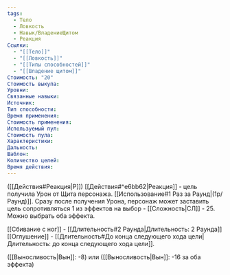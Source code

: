 ```yaml
---
tags:
  - Тело
  - Ловкость
  - Навык/ВладениеЩитом
  - Реакция
Ссылки:
  - "[[Тело]]"
  - "[[Ловкость]]"
  - "[[Типы способностей]]"
  - "[[Владение щитом]]"
Стоимость: "20"
Стоимость выкупа:
Уровни:
Связанные навыки:
Источник:
Тип способности:
Время применения:
Стоимость применения:
Используемый пул:
Стоимость пула:
Характеристики:
Дальность:
Шаблон:
Количество целей:
Время действия:
---
```

([[Действия#Реакция|Р]]) [[Действия#^e6bb62|Реакция]] - цель получила Урон от Щита персонажа. [[Использование#1 Раз за Раунд|(1р/Раунд)]]. Сразу после получения Урона, персонаж может заставить цель сопротивляться 1 из эффектов на выбор - [[Сложность|СЛ]] - 25. Можно выбрать оба эффекта. 

[[Сбивание с ног]] - [[Длительность#2 Раунда|Длительность: 2 Раунда]]
[[Оглушение]] - [[Длительность#До конца следующего хода цели|Длительность: до конца следующего хода цели]].

([[Выносливость|Вын]]: -8) или ([[Выносливость|Вын]]: -16 за оба эффекта)